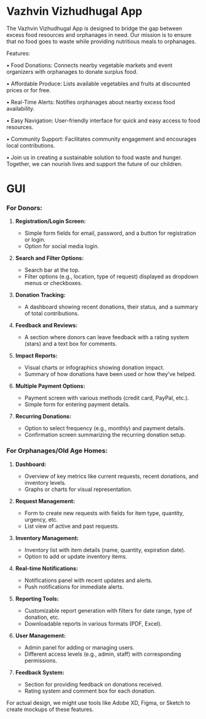 # Vazhvin Vizhudhugal App

The Vazhvin Vizhudhugal App is designed to bridge the gap between excess food resources and orphanages in need. Our mission is to ensure that no food goes to waste while providing nutritious meals to orphanages.

Features:

• Food Donations: Connects nearby vegetable markets and event organizers with orphanages to donate surplus food.

• Affordable Produce: Lists available vegetables and fruits at discounted prices or for free.

• Real-Time Alerts: Notifies orphanages about nearby excess food availability.

• Easy Navigation: User-friendly interface for quick and easy access to food resources.

• Community Support: Facilitates community engagement and encourages local contributions.

• Join us in creating a sustainable solution to food waste and hunger. Together, we can nourish lives and support the future of our children.

# GUI

### For Donors:

1. **Registration/Login Screen:**
   - Simple form fields for email, password, and a button for registration or login.
   - Option for social media login.

2. **Search and Filter Options:**
   - Search bar at the top.
   - Filter options (e.g., location, type of request) displayed as dropdown menus or checkboxes.

3. **Donation Tracking:**
   - A dashboard showing recent donations, their status, and a summary of total contributions.

4. **Feedback and Reviews:**
   - A section where donors can leave feedback with a rating system (stars) and a text box for comments.

5. **Impact Reports:**
   - Visual charts or infographics showing donation impact.
   - Summary of how donations have been used or how they’ve helped.

6. **Multiple Payment Options:**
   - Payment screen with various methods (credit card, PayPal, etc.).
   - Simple form for entering payment details.

7. **Recurring Donations:**
   - Option to select frequency (e.g., monthly) and payment details.
   - Confirmation screen summarizing the recurring donation setup.

### For Orphanages/Old Age Homes:

1. **Dashboard:**
   - Overview of key metrics like current requests, recent donations, and inventory levels.
   - Graphs or charts for visual representation.

2. **Request Management:**
   - Form to create new requests with fields for item type, quantity, urgency, etc.
   - List view of active and past requests.

3. **Inventory Management:**
   - Inventory list with item details (name, quantity, expiration date).
   - Option to add or update inventory items.

4. **Real-time Notifications:**
   - Notifications panel with recent updates and alerts.
   - Push notifications for immediate alerts.

5. **Reporting Tools:**
   - Customizable report generation with filters for date range, type of donation, etc.
   - Downloadable reports in various formats (PDF, Excel).

6. **User Management:**
   - Admin panel for adding or managing users.
   - Different access levels (e.g., admin, staff) with corresponding permissions.

7. **Feedback System:**
   - Section for providing feedback on donations received.
   - Rating system and comment box for each donation.

For actual design, we might use tools like Adobe XD, Figma, or Sketch to create mockups of these features.
